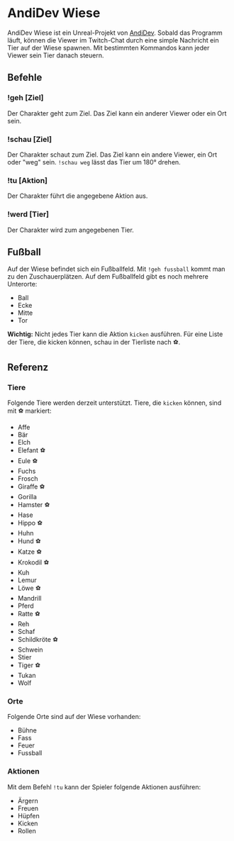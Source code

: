 # AndiDev Wiese

AndiDev Wiese ist ein Unreal-Projekt von [AndiDev](https://www.twitch.tv/andidev). Sobald das Programm läuft, können die Viewer im Twitch-Chat durch eine simple Nachricht ein Tier auf der Wiese spawnen. Mit bestimmten Kommandos kann jeder Viewer sein Tier danach steuern.

## Befehle

### !geh [Ziel]

Der Charakter geht zum Ziel. Das Ziel kann ein anderer Viewer oder ein Ort sein.

### !schau [Ziel]

Der Charakter schaut zum Ziel. Das Ziel kann ein andere Viewer, ein Ort oder "weg" sein. `!schau weg` lässt das Tier um 180° drehen.

### !tu [Aktion]

Der Charakter führt die angegebene Aktion aus.

### !werd [Tier]

Der Charakter wird zum angegebenen Tier.

## Fußball

Auf der Wiese befindet sich ein Fußballfeld. Mit `!geh fussball` kommt man zu den Zuschauerplätzen. Auf dem Fußballfeld gibt es noch mehrere Unterorte:

- Ball
- Ecke
- Mitte
- Tor

**Wichtig:** Nicht jedes Tier kann die Aktion `kicken` ausführen. Für eine Liste der Tiere, die kicken können, schau in der Tierliste nach ⚽.

## Referenz

### Tiere

Folgende Tiere werden derzeit unterstützt. Tiere, die `kicken` können, sind mit ⚽ markiert:

- Affe
- Bär
- Elch
- Elefant ⚽
- Eule ⚽
- Fuchs
- Frosch
- Giraffe ⚽
- Gorilla
- Hamster ⚽
- Hase
- Hippo ⚽
- Huhn
- Hund ⚽
- Katze ⚽
- Krokodil ⚽
- Kuh
- Lemur
- Löwe ⚽
- Mandrill
- Pferd
- Ratte ⚽
- Reh
- Schaf
- Schildkröte ⚽
- Schwein
- Stier
- Tiger ⚽
- Tukan
- Wolf

### Orte

Folgende Orte sind auf der Wiese vorhanden:

- Bühne
- Fass
- Feuer
- Fussball

### Aktionen

Mit dem Befehl `!tu` kann der Spieler folgende Aktionen ausführen:

- Ärgern
- Freuen
- Hüpfen
- Kicken
- Rollen
